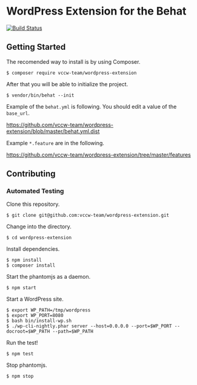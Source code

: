 # WordPress Extension for the Behat

[![Build Status](https://travis-ci.org/vccw-team/wordpress-extension.svg?branch=master)](https://travis-ci.org/vccw-team/wordpress-extension)

## Getting Started

The recomended way to install is by using Composer.

```
$ composer require vccw-team/wordpress-extension
```

After that you will be able to initialize the project.

```
$ vendor/bin/behat --init
```

Example of the `behat.yml` is following. You should edit a value of the `base_url`.

https://github.com/vccw-team/wordpress-extension/blob/master/behat.yml.dist

Example `*.feature` are in the following.

https://github.com/vccw-team/wordpress-extension/tree/master/features

## Contributing

### Automated Testing

Clone this repository.

```
$ git clone git@github.com:vccw-team/wordpress-extension.git
```

Change into the directory.

```
$ cd wordpress-extension
```

Install dependencies.

```
$ npm install
$ composer install
```

Start the phantomjs as a daemon.

```
$ npm start
```

Start a WordPress site.

```
$ export WP_PATH=/tmp/wordpress
$ export WP_PORT=8080
$ bash bin/install-wp.sh
$ ./wp-cli-nightly.phar server --host=0.0.0.0 --port=$WP_PORT --docroot=$WP_PATH --path=$WP_PATH
```

Run the test!

```
$ npm test
```

Stop phantomjs.

```
$ npm stop
```
